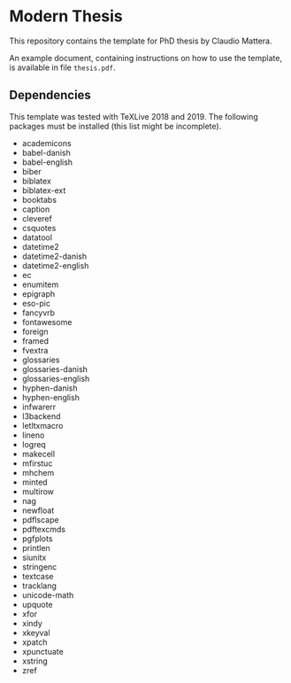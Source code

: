 Modern Thesis
====

This repository contains the template for PhD thesis by Claudio Mattera.

An example document, containing instructions on how to use the template, is available in file `thesis.pdf`.


Dependencies
----

This template was tested with TeXLive 2018 and 2019.
The following packages must be installed (this list might be incomplete).

- academicons
- babel-danish
- babel-english
- biber
- biblatex
- biblatex-ext
- booktabs
- caption
- cleveref
- csquotes
- datatool
- datetime2
- datetime2-danish
- datetime2-english
- ec
- enumitem
- epigraph
- eso-pic
- fancyvrb
- fontawesome
- foreign
- framed
- fvextra
- glossaries
- glossaries-danish
- glossaries-english
- hyphen-danish
- hyphen-english
- infwarerr
- l3backend
- letltxmacro
- lineno
- logreq
- makecell
- mfirstuc
- mhchem
- minted
- multirow
- nag
- newfloat
- pdflscape
- pdftexcmds
- pgfplots
- printlen
- siunitx
- stringenc
- textcase
- tracklang
- unicode-math
- upquote
- xfor
- xindy
- xkeyval
- xpatch
- xpunctuate
- xstring
- zref
